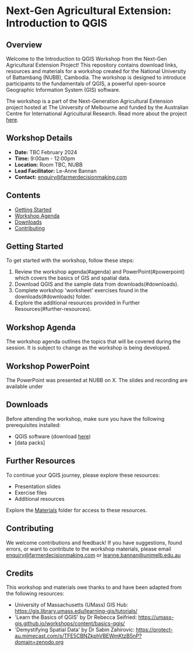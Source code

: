 # Next-Gen Agricultural Extension: Introduction to QGIS

## Overview

Welcome to the Introduction to QGIS Workshop from the Next-Gen Agricultural Extension Project! This repository contains download links, resources and materials for a workshop created for the National University of Battambang (NUBB), Cambodia. The workshop is designed to introduce participants to the fundamentals of QGIS, a powerful open-source Geographic Information System (GIS) software.

The workshop is a part of the Next-Generation Agricultural Extension project hosted at The University of Melbourne and funded by the Australian Centre for International Agricultural Research. Read more about the project [here](https://farmerdecisionmaking.com/project-2/).

## Workshop Details

- **Date:** TBC February 2024
- **Time:** 9:00am - 12:00pm
- **Location:** Room TBC, NUBB
- **Lead Facilitator:** Le-Anne Bannan 
- **Contact:** enquiry@farmerdecisionmaking.com

## Contents

- [Getting Started](#getting-started)
- [Workshop Agenda](#workshop-agenda)
- [Downloads](#downloads)
- [Contributing](#contributing)

## Getting Started

To get started with the workshop, follow these steps:

1. Review the workshop agenda(#agenda) and PowerPoint(#powerpoint) which covers the basics of GIS and spatial data.
2. Download QGIS and the sample data from downloads(#downloads).
3. Complete workshop 'worksheet' exercises found in the downloads(#downloads) folder.
4. Explore the additional resources provided in Further Resources(#further-resources).

## Workshop Agenda

The workshop agenda outlines the topics that will be covered during the session. It is subject to change as the workshop is being developed.

## Workshop PowerPoint
The PowerPoint was presented at NUBB on X. The slides and recording are available under 

## Downloads

Before attending the workshop, make sure you have the following prerequisites installed:

- QGIS software (download [here](https://qgis.org))
- [data packs]

## Further Resources

To continue your QGIS journey, please explore these resources:

- Presentation slides
- Exercise files
- Additional resources

Explore the [Materials](materials) folder for access to these resources.

## Contributing

We welcome contributions and feedback! If you have suggestions, found errors, or want to contribute to the workshop materials, please email enquiry@farmerdecisionmaking.com or leanne.bannan@unimelb.edu.au

## Credits
This workshop and materials owe thanks to and have been adapted from the following resources:

- University of Massachusetts (UMass) GIS Hub: https://gis.library.umass.edu/learning-gis/tutorials/
- 'Learn the Basics of QGIS' by Dr Rebecca Seifried: https://umass-gis.github.io/workshops/content/basics-qgis/
- 'Demystifying Spatial Data' by Dr Sabin Zahirovic: https://protect-au.mimecast.com/s/TFE5CBNZkphVBEWmKtzB5nP?domain=zenodo.org
